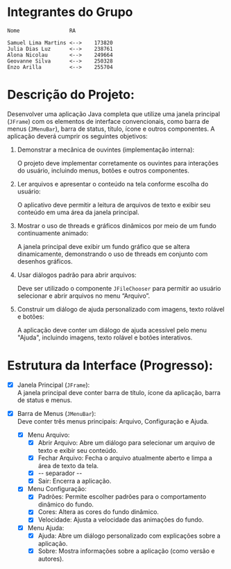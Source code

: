 # Integrantes do Grupo
	Nome				RA
	
	Samuel Lima Martins	<-->	173820
	Julia Dias Luz		<-->	238761
	Alona Nicolau		<--> 	249664
	Geovanne Silva 		<--> 	250328
	Enzo Arilla 		<--> 	255704

# Descrição do Projeto:

Desenvolver uma aplicação Java completa que utilize uma janela principal (`JFrame`) com os elementos de interface convencionais, como barra de menus (`JMenuBar`), barra de status, título, ícone e outros componentes. A aplicação deverá cumprir os seguintes objetivos:

1.  Demonstrar a mecânica de ouvintes (implementação interna):  

	O projeto deve implementar corretamente os ouvintes para interações do usuário, incluindo menus, botões e outros componentes.

2. Ler arquivos e apresentar o conteúdo na tela conforme escolha do usuário:  

	O aplicativo deve permitir a leitura de arquivos de texto e exibir seu conteúdo em uma área da janela principal.

3. Mostrar o uso de threads e gráficos dinâmicos por meio de um fundo continuamente animado:  

	A janela principal deve exibir um fundo gráfico que se altera dinamicamente, demonstrando o uso de threads em conjunto com desenhos gráficos.

4. Usar diálogos padrão para abrir arquivos:  

	Deve ser utilizado o componente `JFileChooser` para permitir ao usuário selecionar e abrir arquivos no menu “Arquivo”.

5. Construir um diálogo de ajuda personalizado com imagens, texto rolável e botões:  

	A aplicação deve conter um diálogo de ajuda acessível pelo menu "Ajuda", incluindo imagens, texto rolável e botões interativos.


# Estrutura da Interface (Progresso):

- [x] Janela Principal (`JFrame`):  
	A janela principal deve conter barra de título, ícone da aplicação, barra de status e menus.

- [x] Barra de Menus (`JMenuBar`):  
	Deve conter três menus principais: Arquivo, Configuração e Ajuda.
	- [x] Menu Arquivo:
		- [x] Abrir Arquivo: Abre um diálogo para selecionar um arquivo de texto e exibir seu conteúdo.
		- [x] Fechar Arquivo: Fecha o arquivo atualmente aberto e limpa a área de texto da tela.
		- [x] -- separador --
		- [x] Sair: Encerra a aplicação.
	- [x] Menu Configuração:
		- [x] Padrões: Permite escolher padrões para o comportamento dinâmico do fundo.
		- [x] Cores: Altera as cores do fundo dinâmico.
		- [x] Velocidade: Ajusta a velocidade das animações do fundo.
	- [x] Menu Ajuda:
		- [x] Ajuda: Abre um diálogo personalizado com explicações sobre a aplicação.
		- [x] Sobre: Mostra informações sobre a aplicação (como versão e autores).
